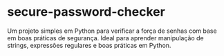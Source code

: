 # secure-password-checker
Um projeto simples em Python para verificar a força de senhas com base em boas práticas de segurança. Ideal para aprender manipulação de strings, expressões regulares e boas práticas em Python.
